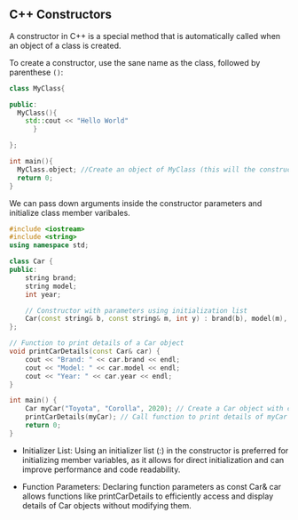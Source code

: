 ## C++ Constructors

A constructor in C++ is a special method that is automatically called when an object of a class is created.

To create a constructor, use the sane name as the class, followed by parenthese `()`:

```cpp
class MyClass{

public:
  MyClass(){
    std::cout << "Hello World"
      }

};

int main(){
  MyClass.object; //Create an object of MyClass (this will the constructor)
  return 0;
}


``````

We can pass down arguments inside the constructor parameters and initialize class member varibales.

```cpp
#include <iostream>
#include <string>
using namespace std;

class Car {
public:
    string brand;
    string model;
    int year;

    // Constructor with parameters using initialization list
    Car(const string& b, const string& m, int y) : brand(b), model(m), year(y) {}
};

// Function to print details of a Car object
void printCarDetails(const Car& car) {
    cout << "Brand: " << car.brand << endl;
    cout << "Model: " << car.model << endl;
    cout << "Year: " << car.year << endl;
}

int main() {
    Car myCar("Toyota", "Corolla", 2020); // Create a Car object with constructor arguments
    printCarDetails(myCar); // Call function to print details of myCar
    return 0;
}

``````

* Initializer List: Using an initializer list (:) in the constructor is preferred for initializing member variables, as it allows for direct initialization and can improve performance and code readability.

* Function Parameters: Declaring function parameters as const Car& car allows functions like printCarDetails to efficiently access and display details of Car objects without modifying them.